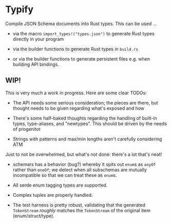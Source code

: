 # Typify

Compile JSON Schema documents into Rust types. This can be used ...

- via the macro `import_types!("types.json")` to generate Rust types directly
in your program

- via the builder functions to generate Rust types in `build.rs`

- or via the builder functions to generate persistent files e.g. when building
API bindings.


## WIP!

This is very much a work in progress. Here are some clear TODOs:

- The API needs some serious consideration; the pieces are there, but thought
needs to be given regarding what's exposed and how

- There's some half-baked thoughts regarding the handling of built-in types,
type-aliases, and "newtypes". This should be driven by the needs of progenitor

- Strings with patterns and max/min lengths aren't carefully considering ATM

Just to not be overwhelmed, but what's not done: there's a lot that's neat!

- schemars has a behavior (bug?) whereby it spits out `enum`s as `anyOf` rather
than `oneOf`; we detect when all subschemas are mutually incompatible so that
we can treat these as `enum`s.

- All serde enum tagging types are supported.

- Complex tuples are properly handled.

- The test harness is pretty robust, validating that the generated
`TokenStream` *roughly* matches the `TokenStream` of the original item
(enum/struct/type).